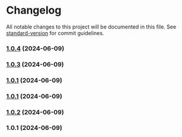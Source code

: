 # Changelog

All notable changes to this project will be documented in this file. See [standard-version](https://github.com/conventional-changelog/standard-version) for commit guidelines.

### [1.0.4](https://github.com/LewdHuTao/shittybot-canvas/compare/v1.0.3...v1.0.4) (2024-06-09)

### [1.0.3](https://github.com/LewdHuTao/shittybot-canvas/compare/v1.0.2...v1.0.3) (2024-06-09)

### [1.0.1](https://github.com/LewdHuTao/shittybot-canvas/compare/v1.0.2...v1.0.1) (2024-06-09)

### [1.0.1](https://github.com/LewdHuTao/shittybot-canvas/compare/v1.0.2...v1.0.1) (2024-06-09)

### [1.0.2](https://github.com/LewdHuTao/shittybot-canvas/compare/v1.0.1...v1.0.2) (2024-06-09)

### 1.0.1 (2024-06-09)

